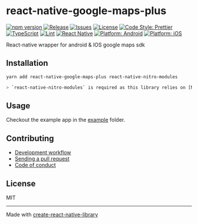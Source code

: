 # react-native-google-maps-plus

[![npm version](https://img.shields.io/npm/v/react-native-google-maps-plus.svg)](https://www.npmjs.com/package/react-native-google-maps-plus)
[![Release](https://github.com/pinpong/react-native-google-maps-plus/actions/workflows/release.yml/badge.svg)](https://github.com/pinpong/react-native-google-maps-plus/actions/workflows/release.yml)
[![Issues](https://img.shields.io/github/issues/pinpong/react-native-google-maps-plus)](https://github.com/pinpong/react-native-google-maps-plus/issues)
[![License](https://img.shields.io/github/license/pinpong/react-native-google-maps-plus)](./LICENSE)
[![Code Style: Prettier](https://img.shields.io/badge/code_style-prettier-ff69b4.svg)](https://prettier.io/)
[![TypeScript](https://img.shields.io/badge/%3C/%3E-TypeScript-blue.svg)](https://www.typescriptlang.org/)
[![Lint](https://img.shields.io/badge/lint-eslint-green.svg)](https://eslint.org/)
[![React Native](https://img.shields.io/badge/react--native-%3E%3D0.81.0-61dafb.svg)](https://reactnative.dev/)
[![Platform: Android](https://img.shields.io/badge/platform-android-green.svg)](https://developer.android.com/)
[![Platform: iOS](https://img.shields.io/badge/platform-iOS-lightgrey.svg)](https://developer.apple.com/ios/)

React-native wrapper for android & IOS google maps sdk

## Installation

```sh
yarn add react-native-google-maps-plus react-native-nitro-modules

> `react-native-nitro-modules` is required as this library relies on [Nitro Modules](https://nitro.margelo.com/).
```

## Usage

Checkout the example app in the [example](./example) folder.

## Contributing

- [Development workflow](CONTRIBUTING.md#development-workflow)
- [Sending a pull request](CONTRIBUTING.md#sending-a-pull-request)
- [Code of conduct](CODE_OF_CONDUCT.md)

## License

MIT

---

Made with [create-react-native-library](https://github.com/callstack/react-native-builder-bob)
